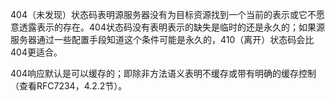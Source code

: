 404（未发现）状态码表明源服务器没有为目标资源找到一个当前的表示或它不愿意透露表示的存在。404状态码没有表明表示的缺失是临时的还是永久的；如果源服务器通过一些配置手段知道这个条件可能是永久的，410（离开）状态码会比404更适合。

404响应默认是可以缓存的；即除非方法语义表明不缓存或带有明确的缓存控制（查看RFC7234，4.2.2节）。